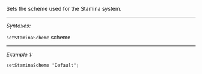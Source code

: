 Sets the scheme used for the Stamina system.


---
*Syntaxes:*

`setStaminaScheme` scheme

---
*Example 1:*

```sqf
setStaminaScheme "Default";
```